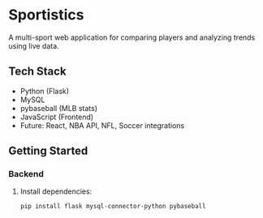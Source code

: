 # Sportistics

A multi-sport web application for comparing players and analyzing trends using live data.

## Tech Stack
- Python (Flask)
- MySQL
- pybaseball (MLB stats)
- JavaScript (Frontend)
- Future: React, NBA API, NFL, Soccer integrations

## Getting Started

### Backend
1. Install dependencies:
   ```bash
   pip install flask mysql-connector-python pybaseball
